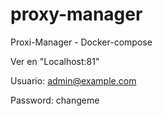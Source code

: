 # proxy-manager
Proxi-Manager - Docker-compose

Ver en "Localhost:81"

Usuario:    admin@example.com

Password: changeme
